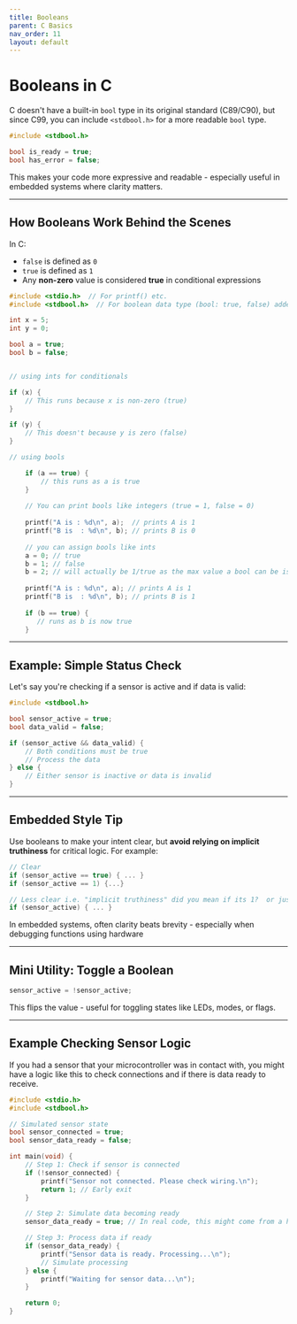 ```yaml
---
title: Booleans
parent: C Basics
nav_order: 11
layout: default
---
```


# Booleans in C

C doesn't have a built-in `bool` type in its original standard (C89/C90), but since C99, you can include `<stdbool.h>` for a more readable `bool` type.

```c
#include <stdbool.h>

bool is_ready = true;
bool has_error = false;
```

This makes your code more expressive and readable - especially useful in embedded systems where clarity matters.

---

## How Booleans Work Behind the Scenes

In C:

- `false` is defined as `0`
- `true` is defined as `1`
- Any **non-zero** value is considered **true** in conditional expressions

```c
#include <stdio.h>  // For printf() etc. 
#include <stdbool.h>  // For boolean data type (bool: true, false) added in C99

int x = 5;
int y = 0;

bool a = true;  
bool b = false; 


// using ints for conditionals

if (x) {
    // This runs because x is non-zero (true)
}

if (y) {
    // This doesn't because y is zero (false)
}

// using bools

    if (a == true) {
        // this runs as a is true
    }
 
    // You can print bools like integers (true = 1, false = 0)
    
    printf("A is : %d\n", a);  // prints A is 1
    printf("B is  : %d\n", b); // prints B is 0
    
    // you can assign bools like ints
    a = 0; // true
    b = 1; // false 
    b = 2; // will actually be 1/true as the max value a bool can be is 1 
 
    printf("A is : %d\n", a); // prints A is 1
    printf("B is  : %d\n", b); // prints B is 1
    
    if (b == true) {
       // runs as b is now true
    }
```

---

## Example: Simple Status Check

Let's say you're checking if a sensor is active and if data is valid:

```c
#include <stdbool.h>

bool sensor_active = true;
bool data_valid = false;

if (sensor_active && data_valid) {
    // Both conditions must be true
    // Process the data
} else {
    // Either sensor is inactive or data is invalid
}
```

---

## Embedded Style Tip

Use booleans to make your intent clear, but **avoid relying on implicit truthiness** for critical logic. For example:

```c
// Clear
if (sensor_active == true) { ... }
if (sensor_active == 1) {...}

// Less clear i.e. "implicit truthiness" did you mean if its 1?  or just above 0? 
if (sensor_active) { ... }
```

In embedded systems, often clarity beats brevity - especially when debugging functions using hardware

---

## Mini Utility: Toggle a Boolean

```c
sensor_active = !sensor_active;
```

This flips the value - useful for toggling states like LEDs, modes, or flags.

---

## Example Checking Sensor Logic

If you had a sensor that your microcontroller was in contact with, you might have a logic like this to check connections and if there is data ready to receive.

```c
#include <stdio.h>
#include <stdbool.h>

// Simulated sensor state
bool sensor_connected = true;
bool sensor_data_ready = false;

int main(void) {
    // Step 1: Check if sensor is connected
    if (!sensor_connected) {
        printf("Sensor not connected. Please check wiring.\n");
        return 1; // Early exit
    }

    // Step 2: Simulate data becoming ready
    sensor_data_ready = true; // In real code, this might come from a hardware flag

    // Step 3: Process data if ready
    if (sensor_data_ready) {
        printf("Sensor data is ready. Processing...\n");
        // Simulate processing
    } else {
        printf("Waiting for sensor data...\n");
    }

    return 0;
}
```
